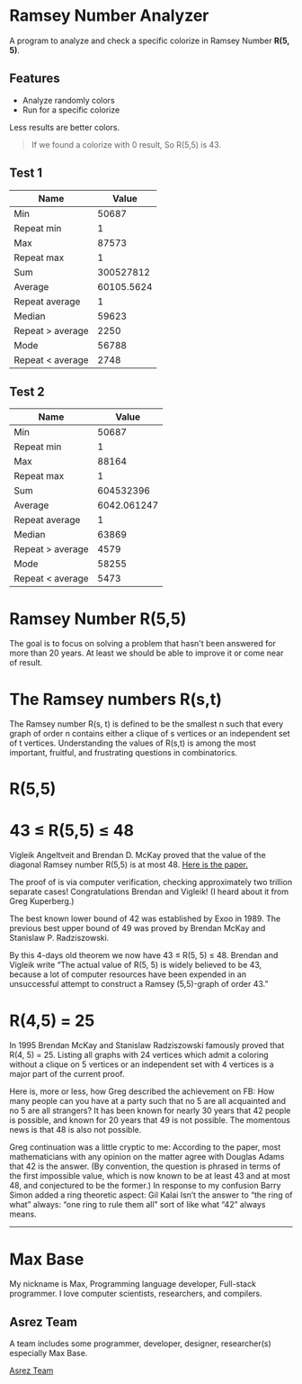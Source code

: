 # Ramsey Number Analyzer

A program to analyze and check a specific colorize in Ramsey Number **R(5, 5)**.

## Features

- Analyze randomly colors
- Run for a specific colorize

Less results are better colors.

> If we found a colorize with 0 result, So R(5,5) is 43.

## Test 1

| Name  | Value |
| ----- | ---- | 
| Min |	50687 |
| Repeat min |	1 |
| Max |	87573 |
| Repeat max | 	1 |
| Sum | 	300527812 |
| Average |	60105.5624 |
| Repeat average |	1 |
| Median | 	59623 |
| Repeat > average |	2250 |
| Mode |	56788 |
| Repeat < average	| 2748 |

## Test 2

| Name  | Value |
| ----- | ---- | 
| Min |	50687 |
| Repeat min |	1 |
| Max |	88164 |
| Repeat max | 	1 |
| Sum | 	604532396 |
| Average |	6042.061247 |
| Repeat average |	1 |
| Median | 	63869 |
| Repeat > average |	4579 |
| Mode |	58255 |
| Repeat < average	| 5473 |


# Ramsey Number R(5,5)

The goal is to focus on solving a problem that hasn't been answered for more than 20 years.
At least we should be able to improve it or come near of result.

# The Ramsey numbers R(s,t)

The Ramsey number R(s, t) is defined to be the smallest n such that every graph of order n contains either a clique of s vertices or an independent set of t vertices. Understanding the values of R(s,t) is among the most important, fruitful, and frustrating questions in combinatorics.

# R(5,5)

# 43 ≤ R(5,5) ≤ 48

Vigleik Angeltveit and  Brendan D. McKay proved that the value of the diagonal Ramsey number R(5,5) is at most 48. [Here is the paper.](https://arxiv.org/abs/1703.08768)

The proof of  is via computer verification, checking approximately two trillion separate cases! Congratulations Brendan and Vigleik! (I heard about it from Greg Kuperberg.)

The best known lower bound of 42 was established  by Exoo in 1989.  The previous best upper bound of 49 was proved by Brendan McKay and Stanislaw P. Radziszowski.

By this 4-days old theorem we now have 43 ≤ R(5, 5) ≤ 48. Brendan and Vigleik write “The actual value of R(5, 5) is widely believed to be 43, because a lot of computer resources have been expended in an unsuccessful attempt to construct a Ramsey (5,5)-graph of order 43.” 

# R(4,5) = 25

In 1995 Brendan McKay and Stanislaw Radziszowski famously proved that R(4, 5) = 25. Listing all graphs with 24 vertices which admit a coloring without a clique on 5 vertices or an independent set with 4 vertices is a major part of the current proof.

Here is, more or less,  how Greg described the achievement on FB: How many people can you have at a party such that no 5 are all acquainted and no 5 are all strangers? It has been known for nearly 30 years that 42 people is possible, and known for 20 years that 49 is not possible. The momentous news  is that 48 is also not possible.

Greg continuation was a little cryptic to me: According to the paper, most mathematicians with any opinion on the matter agree with Douglas Adams that 42 is the answer. (By convention, the question is phrased in terms of the first impossible value, which is now known to be at least 43 and at most 48, and conjectured to be the former.) In response to my confusion Barry Simon added a ring theoretic aspect:  Gil Kalai Isn’t the answer to “the ring of what” always: “one ring to rule them all” sort of like what “42” always means. 

---------

# Max Base

My nickname is Max, Programming language developer, Full-stack programmer. I love computer scientists, researchers, and compilers.

## Asrez Team

A team includes some programmer, developer, designer, researcher(s) especially Max Base.

[Asrez Team](https://www.asrez.com/)
